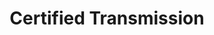 ---
title: "Certified Transmission"
url: /omaha/certified-transmission-center-street/
shop: Autowerkstatt
---